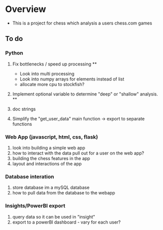# Overview

- This is a project for chess which analysis a users chess.com games

## To do

### Python

1. Fix bottlenecks / speed up processing **

    - Look into multi processing
    - Look into numpy arrays for elements instead of list
    - allocate more cpu to stockfish?

2. Implement optional variable to determine "deep" or "shallow" analysis. **
4. doc strings
5. Simplify the "get_user_data" main function -> export to separate functions


### Web App (javascript, html, css, flask)

1. look into building a simple web app
2. how to interact with the data pull out for a user on the web app?
3. building the chess features in the app
4. layout and interactions of the app

### Database interation

1. store database im a mySQL database
2. how to pull data from the database to the webapp

### Insights/PowerBI export

1. query data so it can be used in "insight"
2. export to a powerBI dashboard - vary for each user?
